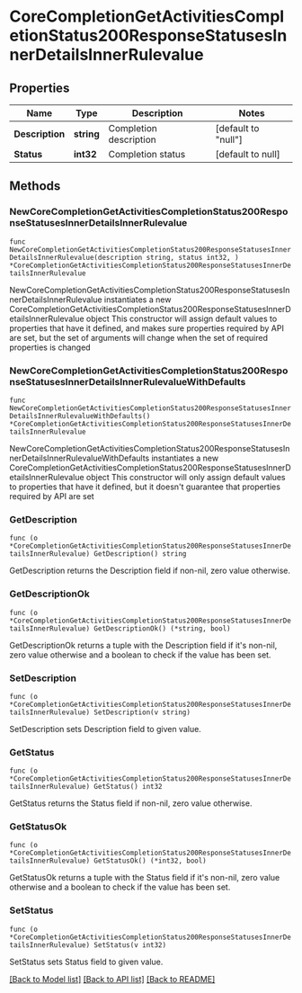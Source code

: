 # CoreCompletionGetActivitiesCompletionStatus200ResponseStatusesInnerDetailsInnerRulevalue

## Properties

Name | Type | Description | Notes
------------ | ------------- | ------------- | -------------
**Description** | **string** | Completion description | [default to "null"]
**Status** | **int32** | Completion status | [default to null]

## Methods

### NewCoreCompletionGetActivitiesCompletionStatus200ResponseStatusesInnerDetailsInnerRulevalue

`func NewCoreCompletionGetActivitiesCompletionStatus200ResponseStatusesInnerDetailsInnerRulevalue(description string, status int32, ) *CoreCompletionGetActivitiesCompletionStatus200ResponseStatusesInnerDetailsInnerRulevalue`

NewCoreCompletionGetActivitiesCompletionStatus200ResponseStatusesInnerDetailsInnerRulevalue instantiates a new CoreCompletionGetActivitiesCompletionStatus200ResponseStatusesInnerDetailsInnerRulevalue object
This constructor will assign default values to properties that have it defined,
and makes sure properties required by API are set, but the set of arguments
will change when the set of required properties is changed

### NewCoreCompletionGetActivitiesCompletionStatus200ResponseStatusesInnerDetailsInnerRulevalueWithDefaults

`func NewCoreCompletionGetActivitiesCompletionStatus200ResponseStatusesInnerDetailsInnerRulevalueWithDefaults() *CoreCompletionGetActivitiesCompletionStatus200ResponseStatusesInnerDetailsInnerRulevalue`

NewCoreCompletionGetActivitiesCompletionStatus200ResponseStatusesInnerDetailsInnerRulevalueWithDefaults instantiates a new CoreCompletionGetActivitiesCompletionStatus200ResponseStatusesInnerDetailsInnerRulevalue object
This constructor will only assign default values to properties that have it defined,
but it doesn't guarantee that properties required by API are set

### GetDescription

`func (o *CoreCompletionGetActivitiesCompletionStatus200ResponseStatusesInnerDetailsInnerRulevalue) GetDescription() string`

GetDescription returns the Description field if non-nil, zero value otherwise.

### GetDescriptionOk

`func (o *CoreCompletionGetActivitiesCompletionStatus200ResponseStatusesInnerDetailsInnerRulevalue) GetDescriptionOk() (*string, bool)`

GetDescriptionOk returns a tuple with the Description field if it's non-nil, zero value otherwise
and a boolean to check if the value has been set.

### SetDescription

`func (o *CoreCompletionGetActivitiesCompletionStatus200ResponseStatusesInnerDetailsInnerRulevalue) SetDescription(v string)`

SetDescription sets Description field to given value.


### GetStatus

`func (o *CoreCompletionGetActivitiesCompletionStatus200ResponseStatusesInnerDetailsInnerRulevalue) GetStatus() int32`

GetStatus returns the Status field if non-nil, zero value otherwise.

### GetStatusOk

`func (o *CoreCompletionGetActivitiesCompletionStatus200ResponseStatusesInnerDetailsInnerRulevalue) GetStatusOk() (*int32, bool)`

GetStatusOk returns a tuple with the Status field if it's non-nil, zero value otherwise
and a boolean to check if the value has been set.

### SetStatus

`func (o *CoreCompletionGetActivitiesCompletionStatus200ResponseStatusesInnerDetailsInnerRulevalue) SetStatus(v int32)`

SetStatus sets Status field to given value.



[[Back to Model list]](../README.md#documentation-for-models) [[Back to API list]](../README.md#documentation-for-api-endpoints) [[Back to README]](../README.md)


